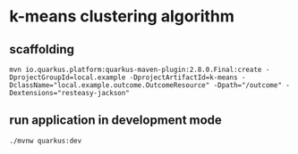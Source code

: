 # k-means clustering algorithm

## scaffolding

```shell
mvn io.quarkus.platform:quarkus-maven-plugin:2.8.0.Final:create -DprojectGroupId=local.example -DprojectArtifactId=k-means -DclassName="local.example.outcome.OutcomeResource" -Dpath="/outcome" -Dextensions="resteasy-jackson"
```

## run application in development mode

```shell
./mvnw quarkus:dev
```
